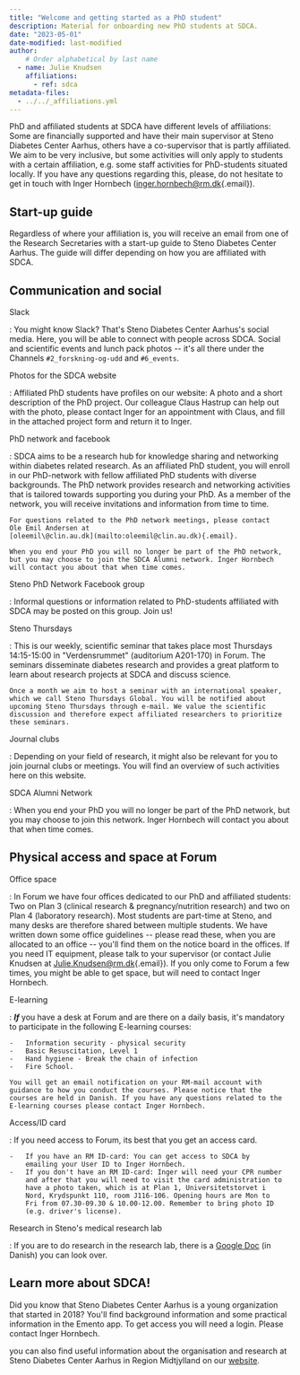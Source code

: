 ```yaml
---
title: "Welcome and getting started as a PhD student"
description: Material for onboarding new PhD students at SDCA.
date: "2023-05-01"
date-modified: last-modified
author:
    # Order alphabetical by last name
  - name: Julie Knudsen
    affiliations: 
      - ref: sdca
metadata-files: 
  - ../../_affiliations.yml
---
```


PhD and affiliated students at SDCA have different levels of
affiliations: Some are financially supported and have their main
supervisor at Steno Diabetes Center Aarhus, others have a co-supervisor
that is partly affiliated. We aim to be very inclusive, but some
activities will only apply to students with a certain affiliation, e.g.
some staff activities for PhD-students situated locally. If you have any
questions regarding this, please, do not hesitate to get in touch with
Inger Hornbech
([inger.hornbech\@rm.dk](mailto:inger.hornbech@rm.dk){.email}).

## Start-up guide

Regardless of where your affiliation is, you will receive an email from
one of the Research Secretaries with a start-up guide to Steno Diabetes
Center Aarhus. The guide will differ depending on how you are affiliated
with SDCA.

## Communication and social

Slack

:   You might know Slack? That's Steno Diabetes Center Aarhus's social
    media. Here, you will be able to connect with people across SDCA.
    Social and scientific events and lunch pack photos -- it's all there
    under the Channels `#2_forskning-og-udd` and `#6_events`.

Photos for the SDCA website

:   Affiliated PhD students have profiles on our website: A photo and a
    short description of the PhD project. Our colleague Claus Hastrup
    can help out with the photo, please contact Inger for an appointment
    with Claus, and fill in the attached project form and return it to
    Inger.

PhD network and facebook

:   SDCA aims to be a research hub for knowledge sharing and networking
    within diabetes related research. As an affiliated PhD student, you
    will enroll in our PhD-network with fellow affiliated PhD students
    with diverse backgrounds. The PhD network provides research and
    networking activities that is tailored towards supporting you during
    your PhD. As a member of the network, you will receive invitations
    and information from time to time.

    For questions related to the PhD network meetings, please contact
    Ole Emil Andersen at
    [oleemil\@clin.au.dk](mailto:oleemil@clin.au.dk){.email}.

    When you end your PhD you will no longer be part of the PhD network,
    but you may choose to join the SDCA Alumni network. Inger Hornbech
    will contact you about that when time comes.

Steno PhD Network Facebook group

:   Informal questions or information related to PhD-students affiliated
    with SDCA may be posted on this group. Join us!

Steno Thursdays

:   This is our weekly, scientific seminar that takes place most
    Thursdays 14:15-15:00 in "Verdensrummet" (auditorium A201-170) in
    Forum. The seminars disseminate diabetes research and provides a
    great platform to learn about research projects at SDCA and discuss
    science.

    Once a month we aim to host a seminar with an international speaker,
    which we call Steno Thursdays Global. You will be notified about
    upcoming Steno Thursdays through e-mail. We value the scientific
    discussion and therefore expect affiliated researchers to prioritize
    these seminars.

Journal clubs

:   Depending on your field of research, it might also be relevant for
    you to join journal clubs or meetings. You will find an overview of
    such activities here on this website. <!-- TODO: add link? -->

SDCA Alumni Network

:   When you end your PhD you will no longer be part of the PhD network,
    but you may choose to join this network. Inger Hornbech will contact
    you about that when time comes.

## Physical access and space at Forum

Office space

:   In Forum we have four offices dedicated to our PhD and affiliated
    students: Two on Plan 3 (clinical research & pregnancy/nutrition
    research) and two on Plan 4 (laboratory research). Most students are
    part-time at Steno, and many desks are therefore shared between
    multiple students. We have written down some office guidelines --
    please read these, when you are allocated to an office -- you'll
    find them on the notice board in the offices. If you need IT
    equipment, please talk to your supervisor (or contact Julie Knudsen
    at [Julie.Knudsen\@rm.dk](mailto:Julie.Knudsen@rm.dk){.email}). If
    you only come to Forum a few times, you might be able to get space,
    but will need to contact Inger Hornbech.

E-learning

:   ***If*** you have a desk at Forum and are there on a daily basis,
    it's mandatory to participate in the following E-learning courses:

    -   Information security - physical security
    -   Basic Resuscitation, Level 1
    -   Hand hygiene - Break the chain of infection
    -   Fire School.

    You will get an email notification on your RM-mail account with
    guidance to how you conduct the courses. Please notice that the
    courses are held in Danish. If you have any questions related to the
    E-learning courses please contact Inger Hornbech.

Access/ID card

:   If you need access to Forum, its best that you get an access card.

    -   If you have an RM ID-card: You can get access to SDCA by
        emailing your User ID to Inger Hornbech.
    -   If you don't have an RM ID-card: Inger will need your CPR number
        and after that you will need to visit the card administration to
        have a photo taken, which is at Plan 1, Universitetstorvet i
        Nord, Krydspunkt 110, room J116-106. Opening hours are Mon to
        Fri from 07.30-09.30 & 10.00-12.00. Remember to bring photo ID
        (e.g. driver's license).

Research in Steno's medical research lab

:   If you are to do research in the research lab, there is a [Google
    Doc](https://docs.google.com/document/d/1lDdepk2NY-dnNnWQub4AyW05jRmxOnox6H6_gQUah6Q/edit#)
    (in Danish) you can look over.

## Learn more about SDCA!

Did you know that Steno Diabetes Center Aarhus is a young organization
that started in 2018? You'll find background information and some
practical information in the Emento app. To get access you will need a
login. Please contact Inger Hornbech.

you can also find useful information about the organisation and research
at Steno Diabetes Center Aarhus in Region Midtjylland on our
[website](https://www.stenoaarhus.dk/).
